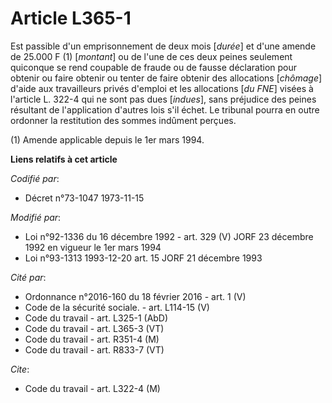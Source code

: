 # Article L365-1

Est passible d'un emprisonnement de deux mois [*durée*] et d'une amende de 25.000 F (1) [*montant*] ou de l'une de ces deux
peines seulement quiconque se rend coupable de fraude ou de fausse déclaration pour obtenir ou faire obtenir ou tenter de
faire obtenir des allocations [*chômage*] d'aide aux travailleurs privés d'emploi et les allocations [*du FNE*] visées à
l'article L. 322-4 qui ne sont pas dues [*indues*], sans préjudice des peines résultant de l'application d'autres lois s'il
échet. Le tribunal pourra en outre ordonner la restitution des sommes indûment perçues.

(1) Amende applicable depuis le 1er mars 1994.

**Liens relatifs à cet article**

_Codifié par_:

  - Décret n°73-1047 1973-11-15

_Modifié par_:

  - Loi n°92-1336 du 16 décembre 1992 - art. 329 (V) JORF 23 décembre 1992 en vigueur le 1er mars 1994
  - Loi n°93-1313 1993-12-20 art. 15 JORF 21 décembre 1993

_Cité par_:

  - Ordonnance n°2016-160 du 18 février 2016 - art. 1 (V)
  - Code de la sécurité sociale. - art. L114-15 (V)
  - Code du travail - art. L325-1 (AbD)
  - Code du travail - art. L365-3 (VT)
  - Code du travail - art. R351-4 (M)
  - Code du travail - art. R833-7 (VT)

_Cite_:

  - Code du travail - art. L322-4 (M)
